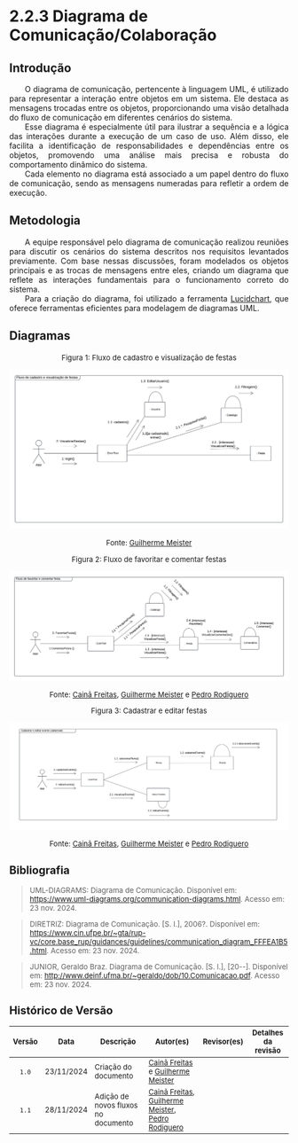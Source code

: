 # 2.2.3 Diagrama de Comunicação/Colaboração

## Introdução

<p align="justify">&emsp;&emsp;O diagrama de comunicação, pertencente à linguagem UML, é utilizado para representar a interação entre objetos em um sistema. Ele destaca as mensagens trocadas entre os objetos, proporcionando uma visão detalhada do fluxo de comunicação em diferentes cenários do sistema.<br>
&emsp;&emsp;Esse diagrama é especialmente útil para ilustrar a sequência e a lógica das interações durante a execução de um caso de uso. Além disso, ele facilita a identificação de responsabilidades e dependências entre os objetos, promovendo uma análise mais precisa e robusta do comportamento dinâmico do sistema.<br>
&emsp;&emsp;Cada elemento no diagrama está associado a um papel dentro do fluxo de comunicação, sendo as mensagens numeradas para refletir a ordem de execução.</p>

## Metodologia

<p align="justify">&emsp;&emsp;A equipe responsável pelo diagrama de comunicação realizou reuniões para discutir os cenários do sistema descritos nos requisitos levantados previamente. Com base nessas discussões, foram modelados os objetos principais e as trocas de mensagens entre eles, criando um diagrama que reflete as interações fundamentais para o funcionamento correto do sistema.<br>
&emsp;&emsp;Para a criação do diagrama, foi utilizado a ferramenta <a href="https://www.lucidchart.com/" target="blank">Lucidchart</a>, que oferece ferramentas eficientes para modelagem de diagramas UML.</p>

## Diagramas

<font size="2"><p style="text-align: center">Figura 1: Fluxo de cadastro e visualização de festas</p></font>

<center>

![Diagrama de Comunicação 1](../assets/diagrama-de-comunicacao/Diagrama_de_Comunicacao_1.png)

</center>


<font size="2"><p style="text-align: center">Fonte: [Guilherme Meister](https://github.com/gmeister18)

<font size="2"><p style="text-align: center">Figura 2: Fluxo de favoritar e comentar festas</p></font>

<center>

![Diagrama de Comunicação 2](../assets/diagrama-de-comunicacao/Diagrama_de_Comunicacao_2.png)

</center>


<font size="2"><p style="text-align: center">Fonte: [Cainã Freitas](https://github.com/freitasc), [Guilherme Meister](https://github.com/gmeister18) e [Pedro Rodiguero](https://github.com/pedro-rodiguero)

<font size="2"><p style="text-align: center">Figura 3: Cadastrar e editar festas</p></font>

<center>

![Diagrama de Comunicação 3](../assets/diagrama-de-comunicacao/Diagrama_de_Comunicacao_3.png)

</center>


<font size="2"><p style="text-align: center">Fonte: [Cainã Freitas](https://github.com/freitasc), [Guilherme Meister](https://github.com/gmeister18) e [Pedro Rodiguero](https://github.com/pedro-rodiguero)

## Bibliografia

> UML-DIAGRAMS: Diagrama de Comunicação. Disponível em: https://www.uml-diagrams.org/communication-diagrams.html. Acesso em: 23 nov. 2024.

> DIRETRIZ: Diagrama de Comunicação. [S. l.], 2006?. Disponível em: https://www.cin.ufpe.br/~gta/rup-vc/core.base_rup/guidances/guidelines/communication_diagram_FFFEA1B5.html. Acesso em: 23 nov. 2024.

> JUNIOR, Geraldo Braz. Diagrama de Comunicação. [S. l.], [20--]. Disponível em: http://www.deinf.ufma.br/~geraldo/dob/10.Comunicacao.pdf. Acesso em: 23 nov. 2024.

## Histórico de Versão

| Versão | Data | Descrição | Autor(es) | Revisor(es) | Detalhes da revisão |
| :----: | :--: | --------- | ----------- | ------ | :---: |
|`1.0`| 23/11/2024 | Criação do documento| [Cainã Freitas][CainaGH] e [Guilherme Meister][GuilhermeGH] | | |
|`1.1`| 28/11/2024 | Adição de novos fluxos no documento| [Cainã Freitas][CainaGH], [Guilherme Meister][GuilhermeGH], [Pedro Rodiguero](https://github.com/pedro-rodiguero) | | |

[AnaGH]: https://github.com/analufernanndess
[CainaGH]: https://github.com/freitasc
[ClaudioGH]: https://github.com/claudiohsc
[EliasGH]: https://github.com/EliasOliver21
[GuilhermeGH]: https://github.com/gmeister18
[JoelGH]: https://github.com/JoelSRangel
[KathlynGH]: https://github.com/klmurussi
[PabloGH]: https://github.com/pabloheika
[PedroGH]: https://github.com/pedro-rodiguero
[PedroPGH]: https://github.com/Pedrin0030
[PedroGH]: https://github.com/pabloheika
[SamuelGH]: https://github.com/samuelalvess
[TalesGH]: https://github.com/TalesRG
